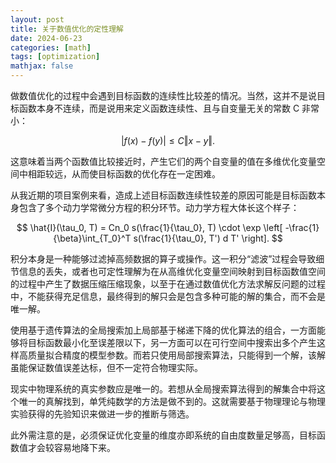 ```yaml
---
layout: post
title: 关于数值优化的定性理解
date: 2024-06-23
categories: [math]
tags: [optimization]
mathjax: false
---
```


做数值优化的过程中会遇到目标函数的连续性比较差的情况。当然，这并不是说目标函数本身不连续，而是说用来定义函数连续性、且与自变量无关的常数 C 非常小：

$$
\vert f(x) - f(y) \vert \leq C \Vert x - y \Vert.
$$

这意味着当两个函数值比较接近时，产生它们的两个自变量的值在多维优化变量空间中相距较远，从而使目标函数的优化存在一定困难。

从我近期的项目案例来看，造成上述目标函数连续性较差的原因可能是目标函数本身包含了多个动力学常微分方程的积分环节。动力学方程大体长这个样子：

$$
\hat{I}(\tau_0, T) = Cn_0 s(\frac{1}{\tau_0}, T) \cdot \exp \left[ -\frac{1}{\beta}\int_{T_0}^T s(\frac{1}{\tau_0}, T') d T' \right].
$$

积分本身是一种能够过滤掉高频数据的算子或操作。这一积分“滤波”过程会导致细节信息的丢失，或者也可定性理解为在从高维优化变量空间映射到目标函数值空间的过程中产生了数据压缩压缩现象，以至于在通过数值优化方法求解反问题的过程中，不能获得充足信息，最终得到的解只会是包含多种可能的解的集合，而不会是唯一解。

使用基于遗传算法的全局搜索加上局部基于梯递下降的优化算法的组合，一方面能够将目标函数最小化至误差限以下，另一方面可以在可行空间中搜索出多个产生这样高质量拟合精度的模型参数。而若只使用局部搜索算法，只能得到一个解，该解虽能保证数值误差达标，但不一定符合物理实际。

现实中物理系统的真实参数应是唯一的。若想从全局搜索算法得到的解集合中将这个唯一的真解找到，单凭纯数学的方法是做不到的。这就需要基于物理理论与物理实验获得的先验知识来做进一步的推断与筛选。

此外需注意的是，必须保证优化变量的维度亦即系统的自由度数量足够高，目标函数值才会较容易地降下来。
